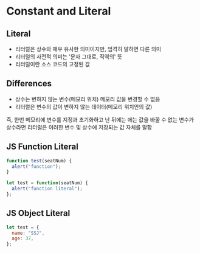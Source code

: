 # Constant and Literal

## Literal
- 리터럴은 상수와 매우 유사한 의미이지만, 엄격히 말하면 다른 의미
- 리터럴의 사전적 의미는 '문자 그대로, 직역의' 뜻
- 리터럴이란 소스 코드의 고정된 값

## Differences
- 상수는 변하지 않는 변수(메모리 위치) 메모리 값을 변경할 수 없음
- 리터럴은 변수의 값이 변하지 않는 데이터(메모리 위치안의 값)

즉, 한번 메모리에 변수를 지정과 초기화하고 난 뒤에는 에는 값을 바꿀 수 없는 변수가 상수라면 리터럴은 이러한 변수 및 상수에 저장되는 값 자체를 말함

## JS Function Literal
```js
function test(seatNum) {
  alert("function");
}

let test = function(seatNum) {
  alert("function literal");
};

```
## JS Object Literal
```js
let test = {
  name: "SSJ",
  age: 37,
};
```
